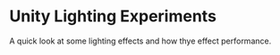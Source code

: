 # Unity Lighting Experiments
A quick look at some lighting effects and how thye effect performance.

